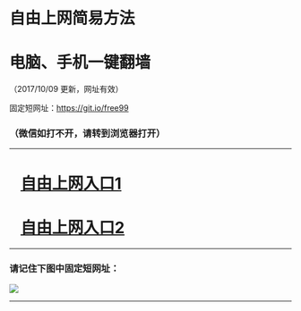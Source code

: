 ﻿# 自由上网简易方法

# 电脑、手机一键翻墙

（2017/10/09 更新，网址有效）

固定短网址：https://git.io/free99

### （微信如打不开，请转到浏览器打开）


***





# &nbsp;&nbsp; <a href="http://ft855916076.fwq-tz-1001.info/fwqtz01.html?t=100900124255 " target="_blank">自由上网入口1</a>
# &nbsp;&nbsp; <a href="http://ft2655725396.fwq-tz-1002.info/fwqtz02.html?t=100900128569 " target="_blank">自由上网入口2</a>
***

### 请记住下图中固定短网址：

<img src="https://s3-us-west-2.amazonaws.com/fwq-1001/yjfq-20170905okok.png" /> 


***

